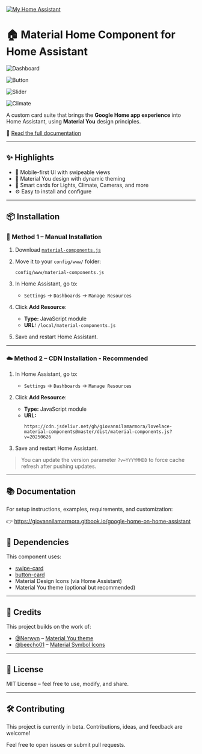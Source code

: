 [![My Home Assistant](https://my.home-assistant.io/badges/hacs_repository.svg)](https://my.home-assistant.io/redirect/hacs_repository/?repository=lovelace-google-components&owner=giovannilamarmora&category=Plugin)

# 🏠 Material Home Component for Home Assistant

![Dashboard](https://raw.githubusercontent.com/giovannilamarmora/lovelace-material-components/refs/heads/master/src/shared/assets/img/control.png)

![Button](https://raw.githubusercontent.com/giovannilamarmora/lovelace-material-components/refs/heads/master/src/shared/assets/img/button.png)

![Slider](https://raw.githubusercontent.com/giovannilamarmora/lovelace-material-components/refs/heads/master/src/shared/assets/img/slider.png)

![Climate](https://raw.githubusercontent.com/giovannilamarmora/lovelace-material-components/refs/heads/master/src/shared/assets/img/climate.png)

A custom card suite that brings the **Google Home app experience** into Home Assistant, using **Material You** design principles.

📘 [Read the full documentation](https://giovannilamarmora.gitbook.io/google-home-on-home-assistant)

---

## ✨ Highlights

- 📱 Mobile-first UI with swipeable views
- 🎨 Material You design with dynamic theming
- 🧩 Smart cards for Lights, Climate, Cameras, and more
- ⚙️ Easy to install and configure

---

## 📦 Installation

### 🔧 Method 1 – Manual Installation

1. Download [`material-components.js`](https://github.com/giovannilamarmora/lovelace-material-components/blob/master/dist/material-components.js)

2. Move it to your `config/www/` folder:

   ```
   config/www/material-components.js
   ```

3. In Home Assistant, go to:
   - `Settings` → `Dashboards` → `Manage Resources`

4. Click **Add Resource**:
   - **Type:** JavaScript module
   - **URL:** `/local/material-components.js`

5. Save and restart Home Assistant.

---

### ☁️ Method 2 – CDN Installation - Recommended

1. In Home Assistant, go to:
   - `Settings` → `Dashboards` → `Manage Resources`

2. Click **Add Resource**:
   - **Type:** JavaScript module
   - **URL:**
     ```
     https://cdn.jsdelivr.net/gh/giovannilamarmora/lovelace-material-components@master/dist/material-components.js?v=20250626
     ```

3. Save and restart Home Assistant.

> You can update the version parameter `?v=YYYYMMDD` to force cache refresh after pushing updates.

---

## 📚 Documentation

For setup instructions, examples, requirements, and customization:

👉 https://giovannilamarmora.gitbook.io/google-home-on-home-assistant

## 🧩 Dependencies

This component uses:

- [swipe-card](https://github.com/bramkragten/swipe-card)
- [button-card](https://github.com/custom-cards/button-card)
- Material Design Icons (via Home Assistant)
- Material You theme (optional but recommended)

---

## 🙏 Credits

This project builds on the work of:

- [@Nerwyn](https://github.com/Nerwyn) – [Material You theme](https://github.com/Nerwyn/material-you-theme)
- [@beecho01](https://github.com/beecho01) – [Material Symbol Icons](https://github.com/beecho01/material-symbols)

---

## 📜 License

MIT License – feel free to use, modify, and share.

---

## 🛠 Contributing

This project is currently in beta. Contributions, ideas, and feedback are welcome!

Feel free to open issues or submit pull requests.
